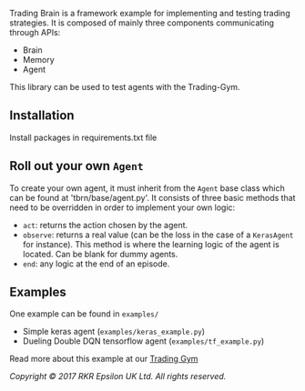 Trading Brain is a framework example for implementing and testing trading strategies.
It is composed of mainly three components communicating through APIs:
- Brain
- Memory
- Agent

This library can be used to test agents with the Trading-Gym.

## Installation

Install packages in requirements.txt file

## Roll out your own `Agent`

To create your own agent, it must inherit from the `Agent` base class which can be found at 'tbrn/base/agent.py'. It consists of three basic methods that need to be overridden in order to implement your own logic:
- `act`: returns the action chosen by the agent.
- `observe`: returns a real value (can be the loss in the case of a `KerasAgent` for instance). This method is where the learning logic of the agent is located. Can be blank for dummy agents.
- `end`: any logic at the end of an episode.

## Examples

One example can be found in `examples/`

- Simple keras agent (`examples/keras_example.py`)
- Dueling Double DQN tensorflow agent (`examples/tf_example.py`)

Read more about this example at our [Trading Gym](https://github.com/Prediction-Machines/Trading-Gym)


*Copyright © 2017 RKR Epsilon UK Ltd. All rights reserved.*
